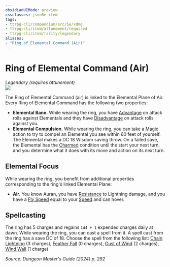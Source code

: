 ```yaml
---
obsidianUIMode: preview
cssclasses: json5e-item
tags:
- ttrpg-cli/compendium/src/5e/xdmg
- ttrpg-cli/item/attunement/required
- ttrpg-cli/item/rarity/legendary
aliases: 
- "Ring of Elemental Command (Air)"
---
```

# Ring of Elemental Command (Air)
*Legendary (requires attunement)*  
![](2-Mechanics/CLI/items/img/ring-of-elemental-command-air.webp#right)


The Ring of Elemental Command (air) is linked to the Elemental Plane of Air. Every Ring of Elemental Command has the following two properties:

- **Elemental Bane.** While wearing the ring, you have [Advantage](2-Mechanics/CLI/rules/variant-rules/advantage-xphb.md) on attack rolls against Elementals and they have [Disadvantage](2-Mechanics/CLI/rules/variant-rules/disadvantage-xphb.md) on attack rolls against you.  
- **Elemental Compulsion.** While wearing the ring, you can take a [Magic](2-Mechanics/CLI/rules/actions.md#Magic) action to try to compel an Elemental you see within 60 feet of yourself. The Elemental makes a DC 18 Wisdom saving throw. On a failed save, the Elemental has the [Charmed](2-Mechanics/CLI/rules/conditions.md#Charmed) condition until the start your next turn, and you determine what it does with its move and action on its next turn.  

## Elemental Focus

While wearing the ring, you benefit from additional properties corresponding to the ring's linked Elemental Plane:

- **Air.** You know Auran, you have [Resistance](2-Mechanics/CLI/rules/variant-rules/resistance-xphb.md) to Lightning damage, and you have a [Fly Speed](2-Mechanics/CLI/rules/variant-rules/fly-speed-xphb.md) equal to your [Speed](2-Mechanics/CLI/rules/variant-rules/speed-xphb.md) and can hover.  

## Spellcasting

The ring has 5 charges and regains `1d4 + 1` expended charges daily at dawn. While wearing the ring, you can cast a spell from it. A spell cast from the ring has a save DC of 18. Choose the spell from the following list: [Chain Lightning](2-Mechanics/CLI/spells/chain-lightning-xphb.md) (3 charges), [Feather Fall](2-Mechanics/CLI/spells/feather-fall-xphb.md) (0 charges), [Gust of Wind](2-Mechanics/CLI/spells/gust-of-wind-xphb.md) (2 charges), [Wind Wall](2-Mechanics/CLI/spells/wind-wall-xphb.md) (1 charge)

*Source: Dungeon Master's Guide (2024) p. 292*
